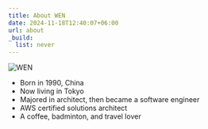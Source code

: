 ```yaml
---
title: About WEN
date: 2024-11-18T12:40:07+06:00
url: about
_build:
  list: never
---
```


![WEN](/images/wen.jpg "image of WEN")

- Born in 1990, China
- Now living in Tokyo
- Majored in architect, then became a software engineer
- AWS certified solutions architect
- A coffee, badminton, and travel lover
